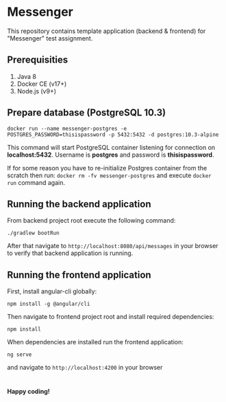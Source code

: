 # Messenger

This repository contains template application (backend & frontend) for "Messenger" test assignment.

## Prerequisities

1. Java 8
1. Docker CE (v17+)
1. Node.js (v9+)

## Prepare database (PostgreSQL 10.3)

```
docker run --name messenger-postgres -e POSTGRES_PASSWORD=thisispassword -p 5432:5432 -d postgres:10.3-alpine
```
This command will start PostgreSQL container listening for connection on **localhost:5432**.
Username is **postgres** and password is **thisispassword**.

If for some reason you have to re-initialize Postgres container from the scratch then run:
`docker rm -fv messenger-postgres` and execute `docker run` command again.


## Running the backend application

From backend project root execute the following command:
```
./gradlew bootRun
```
After that navigate to `http://localhost:8080/api/messages` in your browser
to verify that backend application is running.

## Running the frontend application

First, install angular-cli globally:
```
npm install -g @angular/cli
``` 

Then navigate to frontend project root and install required dependencies:
```
npm install
```

When dependencies are installed run the frontend application:
```
ng serve
```

and navigate to `http://localhost:4200` in your browser

#
**Happy coding!**